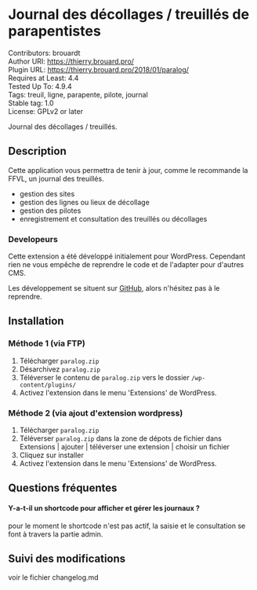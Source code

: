 # Journal des décollages / treuillés de parapentistes  
Contributors: brouardt  
Author URI: https://thierry.brouard.pro/  
Plugin URL: https://thierry.brouard.pro/2018/01/paralog/  
Requires at Least: 4.4  
Tested Up To: 4.9.4  
Tags: treuil, ligne, parapente, pilote, journal  
Stable tag: 1.0  
License: GPLv2 or later  

Journal des décollages / treuillés.

## Description

Cette application vous permettra de tenir à jour, comme le recommande la FFVL, un journal des treuillés.

* gestion des sites
* gestion des lignes ou lieux de décollage
* gestion des pilotes
* enregistrement et consultation des treuillés ou décollages

### Developeurs

Cette extension a été développé initialement pour WordPress. Cependant rien ne vous empêche de reprendre le code et de l'adapter pour d'autres CMS.

Les développement se situent sur [GitHub](https://github.com/brouardt/paralog), alors n'hésitez pas à le reprendre.

## Installation
### Méthode 1 (via FTP)

1. Télécharger `paralog.zip`
2. Désarchivez `paralog.zip`
3. Téléverser le contenu de `paralog.zip` vers le dossier `/wp-content/plugins/`
4. Activez l'extension dans le menu 'Extensions' de WordPress.

### Méthode 2 (via ajout d'extension wordpress)

1. Télécharger `paralog.zip`
2. Téléverser `paralog.zip` dans la zone de dépots de fichier dans Extensions | ajouter | téléverser une extension | choisir un fichier
3. Cliquez sur installer
4. Activez l'extension dans le menu 'Extensions' de WordPress.

## Questions fréquentes

#### Y-a-t-il un shortcode pour afficher et gérer les journaux ?

pour le moment le shortcode n'est pas actif, la saisie et le consultation se font à travers la partie admin.

## Suivi des modifications

voir le fichier changelog.md
